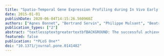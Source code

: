 ```yaml
---
title: "Spatio-Temporal Gene Expression Profiling during In Vivo Early Ovarian Folliculogenesis: Integrated Transcriptomic Study and Molecular Signature of Early Follicular Growth."
date: 2015-01-01
publishDate: 2020-06-04T14:15:26.560960Z
authors: ["Agnes Bonnet", "Bertrand Servin", "Philippe Mulsant", "Beatrice Mandon-Pepin"]
publication_types: ["2"]
abstract: "textlessptextgreatertextbfBACKGROUND: The successful achievement of early ovarian folliculogenesis is important for fertility and reproductive life span. This complex biological process requires the appropriate expression of numerous genes at each developmental stage, in each follicular compartment. Relatively little is known at present about the molecular mechanisms that drive this process, and most gene expression studies have been performed in rodents and without considering the different follicular compartments.textless/ptextgreatertextlessptextgreatertextbfRESULTS: We used RNA-seq technology to explore the sheep transcriptome during early ovarian follicular development in the two main compartments: oocytes and granulosa cells. We documented the differential expression of 3,015 genes during this phase and described the gene expression dynamic specific to these compartments. We showed that important steps occurred during primary/secondary transition in sheep. We also described the in vivo molecular course of a number of pathways. In oocytes, these pathways documented the chronology of the acquisition of meiotic competence, migration and cellular organization, while in granulosa cells they concerned adhesion, the formation of cytoplasmic projections and steroid synthesis. This study proposes the involvement in this process of several members of the integrin and BMP families. The expression of genes such as Kruppel-like factor 9 (KLF9) and BMP binding endothelial regulator (BMPER) was highlighted for the first time during early follicular development, and their proteins were also predicted to be involved in gene regulation. Finally, we selected a data set of 24 biomarkers that enabled the discrimination of early follicular stages and thus offer a molecular signature of early follicular growth. This set of biomarkers includes known genes such as SPO11 meiotic protein covalently bound to DSB (SPO11), bone morphogenetic protein 15 (BMP15) and WEE1 homolog 2 (S. pombe)(WEE2) which play critical roles in follicular development but other biomarkers are also likely to play significant roles in this process.textless/ptextgreatertextlessptextgreatertextbfCONCLUSIONS: To our knowledge, this is the first in vivo spatio-temporal exploration of transcriptomes derived from early follicles in sheep.textless/ptextgreater"
featured: false
publication: "*PLoS One*"
doi: "10.1371/journal.pone.0141482"
---
```


